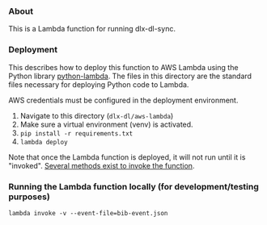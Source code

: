
### About

This is a Lambda function for running dlx-dl-sync. 

### Deployment 

This describes how to deploy this function to AWS Lambda using the Python library [python-lambda](https://pypi.org/project/python-lambda/). The files in this directory are the standard files necessary for deploying Python code to Lambda.

AWS credentials must be configured in the deployment environment. 

1. Navigate to this directory (`dlx-dl/aws-lambda`) 
2. Make sure a virtual environment (venv) is activated.
3. ```pip install -r requirements.txt```
4. ```lambda deploy```

Note that once the Lambda function is deployed, it will not run until it is "invoked". [Several methods exist to invoke the function](https://docs.aws.amazon.com/lambda/latest/dg/lambda-invocation.html).

### Running the Lambda function locally (for development/testing purposes)

```lambda invoke -v --event-file=bib-event.json```